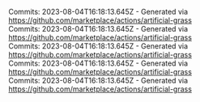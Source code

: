 Commits: 2023-08-04T16:18:13.645Z - Generated via https://github.com/marketplace/actions/artificial-grass
<br>
Commits: 2023-08-04T16:18:13.645Z - Generated via https://github.com/marketplace/actions/artificial-grass
<br>
Commits: 2023-08-04T16:18:13.645Z - Generated via https://github.com/marketplace/actions/artificial-grass
<br>
Commits: 2023-08-04T16:18:13.645Z - Generated via https://github.com/marketplace/actions/artificial-grass
<br>
Commits: 2023-08-04T16:18:13.645Z - Generated via https://github.com/marketplace/actions/artificial-grass
<br>
